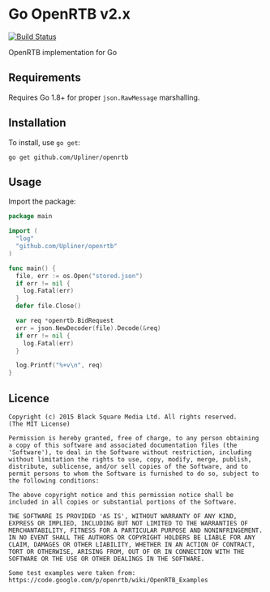 # Go OpenRTB v2.x

[![Build Status](https://travis-ci.org/Upliner/openrtb.svg?branch=master)](https://travis-ci.org/bsm/openrtb)

OpenRTB implementation for Go

## Requirements

Requires Go 1.8+ for proper `json.RawMessage` marshalling.

## Installation

To install, use `go get`:

```shell
go get github.com/Upliner/openrtb
```

## Usage

Import the package:

```go
package main

import (
  "log"
  "github.com/Upliner/openrtb"
)

func main() {
  file, err := os.Open("stored.json")
  if err != nil {
    log.Fatal(err)
  }
  defer file.Close()

  var req *openrtb.BidRequest
  err = json.NewDecoder(file).Decode(&req)
  if err != nil {
    log.Fatal(err)
  }

  log.Printf("%+v\n", req)
}
```

## Licence

    Copyright (c) 2015 Black Square Media Ltd. All rights reserved.
    (The MIT License)

    Permission is hereby granted, free of charge, to any person obtaining
    a copy of this software and associated documentation files (the
    'Software'), to deal in the Software without restriction, including
    without limitation the rights to use, copy, modify, merge, publish,
    distribute, sublicense, and/or sell copies of the Software, and to
    permit persons to whom the Software is furnished to do so, subject to
    the following conditions:

    The above copyright notice and this permission notice shall be
    included in all copies or substantial portions of the Software.

    THE SOFTWARE IS PROVIDED 'AS IS', WITHOUT WARRANTY OF ANY KIND,
    EXPRESS OR IMPLIED, INCLUDING BUT NOT LIMITED TO THE WARRANTIES OF
    MERCHANTABILITY, FITNESS FOR A PARTICULAR PURPOSE AND NONINFRINGEMENT.
    IN NO EVENT SHALL THE AUTHORS OR COPYRIGHT HOLDERS BE LIABLE FOR ANY
    CLAIM, DAMAGES OR OTHER LIABILITY, WHETHER IN AN ACTION OF CONTRACT,
    TORT OR OTHERWISE, ARISING FROM, OUT OF OR IN CONNECTION WITH THE
    SOFTWARE OR THE USE OR OTHER DEALINGS IN THE SOFTWARE.

    Some test examples were taken from:
    https://code.google.com/p/openrtb/wiki/OpenRTB_Examples
